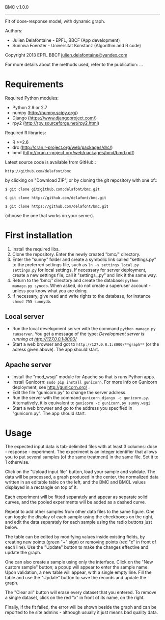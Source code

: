 BMC v.1.0.0
***********

Fit of dose-response model, with dynamic graph.

Authors:

* Julien Delafontaine - EPFL, BBCF (App development)
* Sunniva Foerster - Universitat Konstanz (Algorithm and R code)

Copyright 2013 EPFL BBCF
julien.delafontaine@yandex.com

For more details about the methods used, refer to the publication:
...

Requirements
============

Required Python modules:
* Python 2.6 or 2.7
* numpy (http://numpy.scipy.org/)
* Django (https://www.djangoproject.com/)
* rpy2 (http://rpy.sourceforge.net/rpy2.html)

Required R libraries:
* R >=2.6
* drc (http://cran.r-project.org/web/packages/drc/)
* bmd (http://cran.r-project.org/web/packages/bmd/bmd.pdf)

Latest source code is available from GitHub::

    http://github.com/delafont/bmc

by clicking on "Download ZIP", or by cloning the git repository with one of::

    $ git clone git@github.com:delafont/bmc.git

    $ git clone http://github.com/delafont/bmc.git

    $ git clone https://github.com/delafont/bmc.git

(choose the one that works on your server).

First installation
==================

1. Install the required libs.
2. Clone the repository. Enter the newly created "bmc/" directory.
3. Enter the "sunny" folder and create a symbolic link called "settings.py" to the preferred settings file, such as
    `ln -s settings_local.py settings.py` for local settings.
   If necessary for server deployment, create a new settings file, call it "settings_<whatever>.py" and link it the same way.
4. Return to the 'bmc/' directory and create the database: `python manage.py syncdb`.
   When asked, do not create a superuser account - unless you know what you are doing.
5. If necessary, give read and write rights to the database, for instance `chmod 755 sunnydb`.

Local server
------------

* Run the local development server with the command
    `python manage.py runserver`. You get a message of the type:
    *Development server is running at http://127.0.0.1:8000/*
* Start a web browser and got to `http://127.0.0.1:8000/**graph**`
    (or the adress given above). The app should start.

Apache server
-------------

* Install the "mod_wsgi" module for Apache so that is runs Python apps.
* Install Gunicorn: `sudo pip install gunicorn`.
    For more info on Gunicorn deployment, see http://gunicorn.org/ .
* Edit the file "gunicorn.py" to change the server address.
* Run the server with the command `gunicorn_django -c gunicorn.py`.
    Alternatively, it is equivalent to `gunicorn -c gunicorn.py sunny.wsgi`
* Start a web browser and go to the address you specified in "gunicorn.py". The app should start.

Usage
=====

The expected input data is tab-delimited files with at least 3 columns:
dose - response - experiment. The experiment is an integer identifier that allows
you to put several samples (of the same treatment) in the same file.
Set it to 1 otherwise.

Click on the "Upload input file" button, load your sample and validate.
The data will be processed, a graph produced in the center, the normalized data
written in an editable table on the left, and the BMC and BMCL values
displayed in a rectangle on top of it.

Each experiment will be fitted separately and appear as separate solid curves,
and the pooled experiments will be added as a dashed curve.

Repeat to add other samples from other data files to the same figure.
One can toggle the display of each sample using the checkboxes on the right,
and edit the data separately for each sample using the radio buttons just below.

The table can be edited by modifying values inside existing fields,
by creating new points (green "+" sign) or removing points (red "x" in front of each line).
Use the "Update" button to make the changes effective and update the graph.

One can also create a sample using only the interface.
Click on the "New custom sample" button; a popup will appear to enter the sample name.
Upon validation, a new table will appear, with a single empty line.
Fill the table and use the "Update" button to save the records and update the graph.

The "Clear all" button will erase every dataset that you entered.
To remove a single dataset, click on the red "x" in front of its name, on the right.

Finally, if the fit failed, the error will be shown beside the graph and can be reported
to he site admins - although usually it just means bad quality data.


